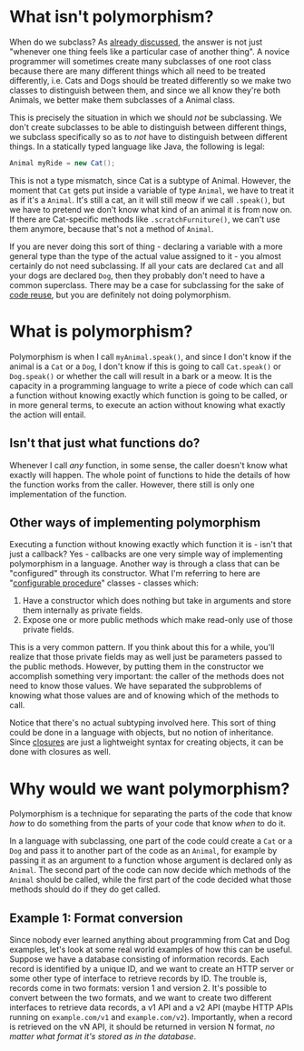 # What isn't polymorphism?

When do we subclass? As [already discussed](overmodelling.md), the answer is not just "whenever one thing feels like a particular case of another thing". A novice programmer will sometimes create many subclasses of one root class because there are many different things which all need to be treated differently, i.e. Cats and Dogs should be treated differently so we make two classes to distinguish between them, and since we all know they're both Animals, we better make them subclasses of a Animal class.

This is precisely the situation in which we should *not* be subclassing. We don't create subclasses to be able to distinguish between different things, we subclass specifically so as to *not* have to distinguish between different things. In a statically typed language like Java, the following is legal:

```java
Animal myRide = new Cat();
```

This is not a type mismatch, since Cat is a subtype of Animal. However, the moment that `Cat` gets put inside a variable of type `Animal`, we have to treat it as if it's a `Animal`. It's still a cat, an it will still meow if we call `.speak()`, but we have to pretend we don't know what kind of an animal it is from now on. If there are Cat-specific methods like `.scratchFurniture()`, we can't use them anymore, because that's not a method of `Animal`.

If you are never doing this sort of thing - declaring a variable with a more general type than the type of the actual value assigned to it - you almost certainly do not need subclassing. If all your cats are declared `Cat` and all your dogs are declared `Dog`, then they probably don't need to have a common superclass. There may be a case for subclassing for the sake of [code reuse](subclassing-as-code-reuse.md), but you are definitely not doing polymorphism.

# What is polymorphism?

Polymorphism is when I call `myAnimal.speak()`, and since I don't know if the animal is a `Cat` or a `Dog`, I don't know if this is going to call `Cat.speak()` or `Dog.speak()` or whether the call will result in a bark or a meow. It is the capacity in a programming language to write a piece of code which can call a function without knowing exactly which function is going to be called, or in more general terms, to execute an action without knowing what exactly the action will entail.

## Isn't that just what functions do?

Whenever I call *any* function, in some sense, the caller doesn't know what exactly will happen. The whole point of functions to hide the details of how the function works from the caller. However, there still is only one implementation of the function.

## Other ways of implementing polymorphism

Executing a function without knowing exactly which function it is - isn't that just a callback? Yes - callbacks are one very simple way of implementing polymorphism in a language. Another way is through a class that can be "configured" through its constructor. What I'm referring to here are "[configurable procedure](objects.md)" classes - classes which:

1. Have a constructor which does nothing but take in arguments and store them internally as private fields.
2. Expose one or more public methods which make read-only use of those private fields.

This is a very common pattern. If you think about this for a while, you'll realize that those private fields may as well just be parameters passed to the public methods. However, by putting them in the constructor we accomplish something very important: the caller of the methods does not need to know those values. We have separated the subproblems of knowing what those values are and of knowing which of the methods to call.

Notice that there's no actual subtyping involved here. This sort of thing could be done in a language with objects, but no notion of inheritance. Since [closures](closures-as-objects.md) are just a lightweight syntax for creating objects, it can be done with closures as well.

# Why would we want polymorphism?

Polymorphism is a technique for separating the parts of the code that know *how* to do something from the parts of your code that know *when* to do it.

In a language with subclassing, one part of the code could create a `Cat` or a `Dog` and pass it to another part of the code as an `Animal`, for example by passing it as an argument to a function whose argument is declared only as `Animal`. The second part of the code can now decide which methods of the `Animal` should be called, while the first part of the code decided what those methods should do if they do get called.

## Example 1: Format conversion

Since nobody ever learned anything about programming from Cat and Dog examples, let's look at some real world examples of how this can be useful. Suppose we have a database consisting of information records. Each record is identified by a unique ID, and we want to create an HTTP server or some other type of interface to retrieve records by ID. The trouble is, records come in two formats: version 1 and version 2. It's possible to convert between the two formats, and we want to create two different interfaces to retrieve data records, a v1 API and a v2 API (maybe HTTP APIs running on `example.com/v1` and `example.com/v2`). Importantly, when a record is retrieved on the vN API, it should be returned in version N format, *no matter what format it's stored as in the database*.